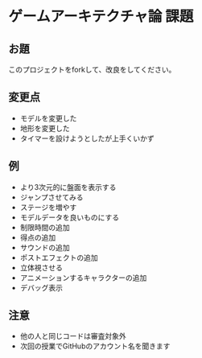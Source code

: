 # ゲームアーキテクチャ論 課題

## お題

このプロジェクトをforkして、改良をしてください。

## 変更点

- モデルを変更した
- 地形を変更した
- タイマーを設けようとしたが上手くいかず

## 例

- より3次元的に盤面を表示する
- ジャンプさせてみる
- ステージを増やす
- モデルデータを良いものにする
- 制限時間の追加
- 得点の追加
- サウンドの追加
- ポストエフェクトの追加
- 立体視させる
- アニメーションするキャラクターの追加
- デバッグ表示

## 注意

- 他の人と同じコードは審査対象外
- 次回の授業でGitHubのアカウント名を聞きます
